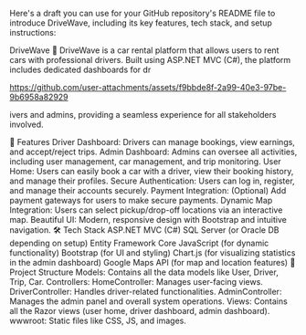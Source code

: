 
Here's a draft you can use for your GitHub repository's README file to introduce DriveWave, including its key features, tech stack, and setup instructions:

DriveWave 🚗
DriveWave is a car rental platform that allows users to rent cars with professional drivers. Built using ASP.NET MVC (C#), the platform includes dedicated dashboards for dr

https://github.com/user-attachments/assets/f9bbde8f-2a99-40e3-97be-9b6958a82929

ivers and admins, providing a seamless experience for all stakeholders involved.

🚀 Features
Driver Dashboard: Drivers can manage bookings, view earnings, and accept/reject trips.
Admin Dashboard: Admins can oversee all activities, including user management, car management, and trip monitoring.
User Home: Users can easily book a car with a driver, view their booking history, and manage their profiles.
Secure Authentication: Users can log in, register, and manage their accounts securely.
Payment Integration: (Optional) Add payment gateways for users to make secure payments.
Dynamic Map Integration: Users can select pickup/drop-off locations via an interactive map.
Beautiful UI: Modern, responsive design with Bootstrap and intuitive navigation.
🛠 Tech Stack
ASP.NET MVC (C#)
SQL Server (or Oracle DB depending on setup)
Entity Framework Core
JavaScript (for dynamic functionality)
Bootstrap (for UI and styling)
Chart.js (for visualizing statistics in the admin dashboard)
Google Maps API (for map and location features)
📂 Project Structure
Models: Contains all the data models like User, Driver, Trip, Car.
Controllers:
HomeController: Manages user-facing views.
DriverController: Handles driver-related functionalities.
AdminController: Manages the admin panel and overall system operations.
Views: Contains all the Razor views (user home, driver dashboard, admin dashboard).
wwwroot: Static files like CSS, JS, and images.
